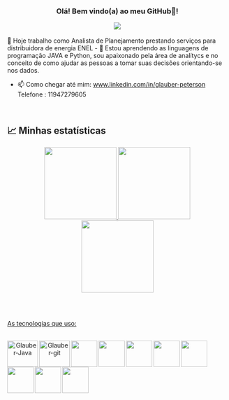 






<div>
 <h3 align="center">
    Olá! Bem vindo(a) ao meu GitHub👋!
   
 

<div>
    <p align="center">
      <a href="https://github.com/DenverCoder1/readme-typing-svg"><img src="https://readme-typing-svg.herokuapp.com/?lines=Back-End%20Development ;Always%20learning%20new%20things!&font=Fira%20Code&center=true&width=440&height=45&color=#ADFF2FCenter=true&size=22"></a>
    </p>
</div>
</div>
🔭 Hoje trabalho como Analista de Planejamento prestando serviços para distribuidora de energia ENEL
	- 🌱 Estou aprendendo as linguagens de programação JAVA e Python, sou apaixonado pela área de analítycs e no conceito de como ajudar as pessoas a tomar suas decisões orientando-se nos dados. 
 

 - 📫 Como chegar até mim: www.linkedin.com/in/glauber-peterson Telefone : 11947279605 


<br>

## :chart_with_upwards_trend: Minhas estatísticas

<div style="display: inline_block" align = "center">
  <a href="https://github.com/Glauber8289">
  <img height="165em" src="https://github-readme-stats-git-masterrstaa-rickstaa.vercel.app/api?username=Glauber8289&show_icons=true&theme=chartreuse-dark&include_all_commits=true&count_private=true"/>
  <img height="165em" src="https://github-readme-stats-git-masterrstaa-rickstaa.vercel.app/api/top-langs/?username=Glauber8289&layout=compact&langs_count=168&theme=chartreuse-dark"/>
          
</div>
</div>

</div>
</div>

<div align = "center">
<a href="https://git.io/streak-stats">
  <img height="165em" src="https://github-readme-streak-stats.herokuapp.com/?user=Glauber8289&theme=hacker"/> 
</div>

</div>
 
 <br><br>



As tecnologias que uso:
<div style="display: inline_block" align = "center"><br>
	 <img align="left"" alt="Glauber-Java" height="60" width="70" src="https://cdn.jsdelivr.net/gh/devicons/devicon/icons/java/java-original-wordmark.svg"/>
	  <img align="left" alt="Glauber-git" height="60" width="70" src="https://cdn.jsdelivr.net/gh/devicons/devicon/icons/github/github-original-wordmark.svg" />
	  <img align="left"  height="60" width="60" src="https://cdn.jsdelivr.net/gh/devicons/devicon/icons/spring/spring-original.svg" />
	    <img align="left"  height="60" width="60" src="https://cdn.jsdelivr.net/gh/devicons/devicon/icons/bootstrap/bootstrap-original.svg" />
           <img align="left"  height="60" width="60" src="https://cdn.jsdelivr.net/gh/devicons/devicon/icons/html5/html5-original.svg" />                                         <img align="left"  height="60" width="60" src="https://cdn.jsdelivr.net/gh/devicons/devicon/icons/css3/css3-original.svg"/>
	    <img align="left"  height="60" width="60" src="https://cdn.jsdelivr.net/gh/devicons/devicon/icons/git/git-original.svg"/>
	 <img align="left"  height="60" width="60" src="https://cdn.jsdelivr.net/gh/devicons/devicon/icons/mysql/mysql-original.svg"/>											 <img align="left"  height="60" width="60" src="https://cdn.jsdelivr.net/gh/devicons/devicon/icons/python/python-original-wordmark.svg" />
         <img align="left"  height="60" width="60"src="https://cdn.jsdelivr.net/gh/devicons/devicon/icons/angularjs/angularjs-original.svg" />
                    				   
																   
																      


       
       
     
